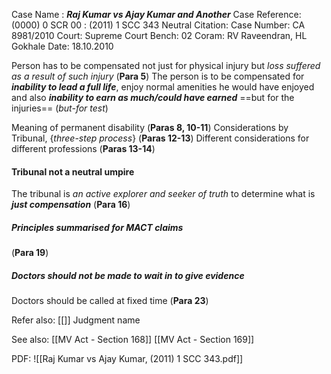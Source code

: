 Case Name : ***Raj Kumar vs Ajay Kumar and Another***
Case Reference: (0000) 0 SCR 00 :  (2011) 1 SCC 343
Neutral Citation:
Case Number: CA 8981/2010
Court: Supreme Court
Bench: 02
Coram: RV Raveendran, HL Gokhale
Date: 18.10.2010

Person has to be compensated not just for physical injury but *loss suffered as a result of such injury* (**Para 5**)
	The person is to be compensated for ***inability to lead a full life***, enjoy normal amenities he would have enjoyed and also ***inability to earn as much/could have earned*** ==but for the injuries== (*but-for test*)

Meaning of permanent disability (**Paras 8, 10-11**) 
	Considerations by Tribunal, {*three-step process*} (**Paras 12-13**)
		Different considerations  for different professions (**Paras 13-14**)

#### Tribunal not a neutral umpire

The tribunal is *an active explorer and seeker of truth* to determine what is ***just compensation*** (**Para 16**)

##### Principles summarised for MACT claims

(**Para 19**)

##### Doctors should not be made to wait in to give evidence

Doctors should be called at fixed time (**Para 23**)

Refer also:
[[]]
Judgment name

See also:
[[MV Act - Section 168]]
[[MV Act - Section 169]]

PDF:
![[Raj Kumar vs Ajay Kumar, (2011) 1 SCC 343.pdf]]
